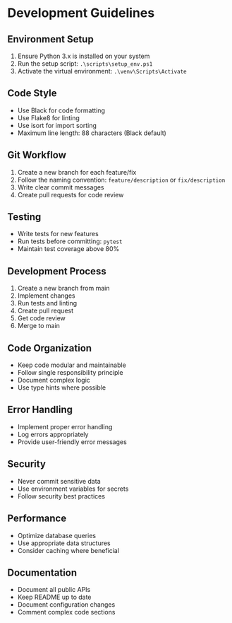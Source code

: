 # Development Guidelines

## Environment Setup
1. Ensure Python 3.x is installed on your system
2. Run the setup script: `.\scripts\setup_env.ps1`
3. Activate the virtual environment: `.\venv\Scripts\Activate`

## Code Style
- Use Black for code formatting
- Use Flake8 for linting
- Use isort for import sorting
- Maximum line length: 88 characters (Black default)

## Git Workflow
1. Create a new branch for each feature/fix
2. Follow the naming convention: `feature/description` or `fix/description`
3. Write clear commit messages
4. Create pull requests for code review

## Testing
- Write tests for new features
- Run tests before committing: `pytest`
- Maintain test coverage above 80%

## Development Process
1. Create a new branch from main
2. Implement changes
3. Run tests and linting
4. Create pull request
5. Get code review
6. Merge to main

## Code Organization
- Keep code modular and maintainable
- Follow single responsibility principle
- Document complex logic
- Use type hints where possible

## Error Handling
- Implement proper error handling
- Log errors appropriately
- Provide user-friendly error messages

## Security
- Never commit sensitive data
- Use environment variables for secrets
- Follow security best practices

## Performance
- Optimize database queries
- Use appropriate data structures
- Consider caching where beneficial

## Documentation
- Document all public APIs
- Keep README up to date
- Document configuration changes
- Comment complex code sections 